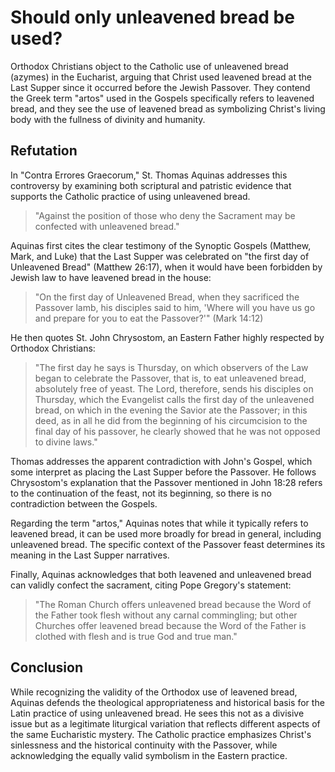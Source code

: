 # Should only unleavened bread be used?

Orthodox Christians object to the Catholic use of unleavened bread (azymes) in the Eucharist, 
arguing that Christ used leavened bread at the Last Supper since it occurred before the 
Jewish Passover. They contend the Greek term "artos" used in the Gospels specifically 
refers to leavened bread, and they see the use of leavened bread as symbolizing Christ's 
living body with the fullness of divinity and humanity.

## Refutation

In "Contra Errores Graecorum," St. Thomas Aquinas addresses this controversy by 
examining both scriptural and patristic evidence that supports the Catholic practice of
using unleavened bread.

> "Against the position of those who deny the Sacrament may be confected with unleavened bread."

Aquinas first cites the clear testimony of the Synoptic Gospels (Matthew, Mark, and Luke) 
that the Last Supper was celebrated on "the first day of Unleavened Bread" (Matthew 26:17), 
when it would have been forbidden by Jewish law to have leavened bread in the house:

> "On the first day of Unleavened Bread, when they sacrificed the Passover lamb, his disciples 
> said to him, 'Where will you have us go and prepare for you to eat the Passover?'" (Mark 14:12)

He then quotes St. John Chrysostom, an Eastern Father highly respected by Orthodox Christians:

> "The first day he says is Thursday, on which observers of the Law began to celebrate the 
> Passover, that is, to eat unleavened bread, absolutely free of yeast. The Lord, therefore, 
> sends his disciples on Thursday, which the Evangelist calls the first day of the unleavened 
> bread, on which in the evening the Savior ate the Passover; in this deed, as in all he did 
> from the beginning of his circumcision to the final day of his passover, he clearly showed 
> that he was not opposed to divine laws."

Thomas addresses the apparent contradiction with John's Gospel, which some interpret as placing 
the Last Supper before the Passover. He follows Chrysostom's explanation that the Passover 
mentioned in John 18:28 refers to the continuation of the feast, not its beginning, so there 
is no contradiction between the Gospels.

Regarding the term "artos," Aquinas notes that while it typically refers to leavened bread, 
it can be used more broadly for bread in general, including unleavened bread. The specific 
context of the Passover feast determines its meaning in the Last Supper narratives.

Finally, Aquinas acknowledges that both leavened and unleavened bread can validly confect 
the sacrament, citing Pope Gregory's statement:

> "The Roman Church offers unleavened bread because the Word of the Father took flesh without 
> any carnal commingling; but other Churches offer leavened bread because the Word of the 
> Father is clothed with flesh and is true God and true man."

## Conclusion

While recognizing the validity of the Orthodox use of leavened bread, Aquinas defends the 
theological appropriateness and historical basis for the Latin practice of using unleavened 
bread. He sees this not as a divisive issue but as a legitimate liturgical variation that 
reflects different aspects of the same Eucharistic mystery. The Catholic practice emphasizes 
Christ's sinlessness and the historical continuity with the Passover, while acknowledging 
the equally valid symbolism in the Eastern practice.
